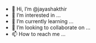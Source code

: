 - 👋 Hi, I’m @jayashakthir
- 👀 I’m interested in ...
- 🌱 I’m currently learning ...
- 💞️ I’m looking to collaborate on ...
- 📫 How to reach me ...

<!---
jayashakthir/jayashakthir is a ✨ special ✨ repository because its `README.md` (this file) appears on your GitHub profile.
You can click the Preview link to take a look at your changes.
--->
